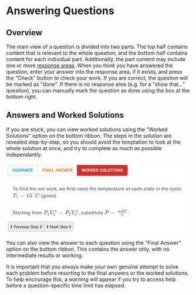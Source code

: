 # Answering Questions

## Overview

The main view of a question is divided into two parts. The top half contains content that is relevant to the whole question,
and the bottom half contains content for each individual part. Additionally, the part content may include one or more 
[response areas](response_areas.md). When you think you have answered the question, enter your answer into the response area, if
it exists, and press the "Check" button to check your work. If you are correct, the question will be marked as "done".
If there is no response area (e.g. for a "show that..." question), you can manually mark the question as done using the box at the bottom right.

## Answers and Worked Solutions

If you are stuck, you can view worked solutions using the "Worked Solutions" option on the bottom ribbon. The steps in the solution are
revealed step-by-step, so you should avoid the temptation to look at the whole solution at once, and try to complete as much as possible
independantly. 

![The worked solutions area](images/worked_solutions.png)

You can also view the answer to each question using the "Final Answer" option on the bottom ribbon. This contains the 
answer only, with no intermediate results or working.

It is important that you always make your own genuine attempt to solve each problem before resorting to the final answers or the worked solutions. To help encourage this, a warning will appear if you try to access help before a question-specific time limit has elapsed.
